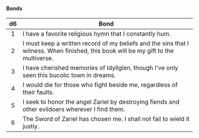 #### Bonds
|  d6 | Bond                                                                                                                                |
|:---:|-------------------------------------------------------------------------------------------------------------------------------------|
|  1  | I have a favorite religious hymn that I constantly hum.                                                                             |
|  2  | I must keep a written record of my beliefs and the sins that I witness. When finished, this book will be my gift to the multiverse. |
|  3  | I have cherished memories of Idyllglen, though I've only seen this bucolic town in dreams.                                          |
|  4  | I would die for those who fight beside me, regardless of their faults.                                                              |
|  5  | I seek to honor the angel Zariel by destroying fiends and other evildoers wherever I find them.                                     |
|  6  | The Sword of Zariel has chosen me. I shall not fail to wield it justly.                                                             |

#